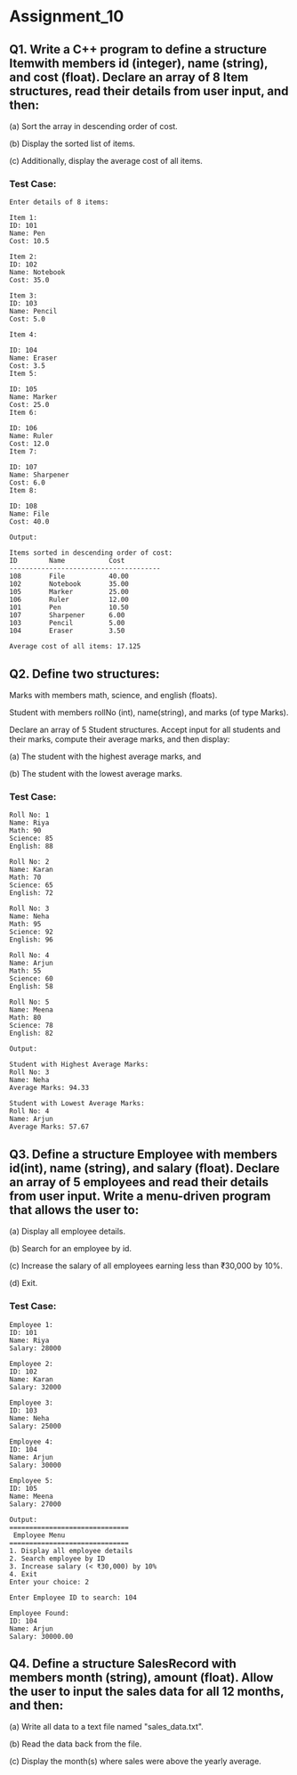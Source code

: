 # Assignment_10
## Q1. Write a C++ program to define a structure Itemwith members id (integer), name (string), and cost (float). Declare an array of 8 Item structures, read their details from user input, and then:

  (a) Sort the array in descending order of cost.

  (b) Display the sorted list of items.

  (c) Additionally, display the average cost of all items.

### Test Case:
```text
Enter details of 8 items:

Item 1:
ID: 101
Name: Pen
Cost: 10.5

Item 2:
ID: 102
Name: Notebook
Cost: 35.0

Item 3:
ID: 103
Name: Pencil
Cost: 5.0

Item 4:

ID: 104
Name: Eraser
Cost: 3.5
Item 5:

ID: 105
Name: Marker
Cost: 25.0
Item 6:

ID: 106
Name: Ruler
Cost: 12.0
Item 7:

ID: 107
Name: Sharpener
Cost: 6.0
Item 8:

ID: 108
Name: File
Cost: 40.0

Output:

Items sorted in descending order of cost:
ID        Name           Cost      
--------------------------------------
108       File           40.00     
102       Notebook       35.00     
105       Marker         25.00     
106       Ruler          12.00     
101       Pen            10.50     
107       Sharpener      6.00      
103       Pencil         5.00      
104       Eraser         3.50      

Average cost of all items: 17.125

```

## Q2. Define two structures:

   Marks with members math, science, and english (floats).

   Student with members rollNo (int), name(string), and marks (of type Marks).

   Declare an array of 5 Student structures. Accept input for all students and their marks, compute their average marks, and then display:

  (a) The student with the highest average marks, and

  (b) The student with the lowest average marks.

### Test Case:
```text
Roll No: 1
Name: Riya
Math: 90
Science: 85
English: 88

Roll No: 2
Name: Karan
Math: 70
Science: 65
English: 72

Roll No: 3
Name: Neha
Math: 95
Science: 92
English: 96

Roll No: 4
Name: Arjun
Math: 55
Science: 60
English: 58

Roll No: 5
Name: Meena
Math: 80
Science: 78
English: 82

Output:

Student with Highest Average Marks:
Roll No: 3
Name: Neha
Average Marks: 94.33

Student with Lowest Average Marks:
Roll No: 4
Name: Arjun
Average Marks: 57.67
```
## Q3. Define a structure Employee with members id(int), name (string), and salary (float). Declare an array of 5 employees and read their details from user input. Write a menu-driven program that allows the user to:

(a) Display all employee details.

(b) Search for an employee by id.

(c) Increase the salary of all employees earning less than ₹30,000 by 10%.

(d) Exit.

### Test Case:
```text
Employee 1:
ID: 101
Name: Riya
Salary: 28000

Employee 2:
ID: 102
Name: Karan
Salary: 32000

Employee 3:
ID: 103
Name: Neha
Salary: 25000

Employee 4:
ID: 104
Name: Arjun
Salary: 30000

Employee 5:
ID: 105
Name: Meena
Salary: 27000

Output:
==============================
 Employee Menu 
==============================
1. Display all employee details
2. Search employee by ID
3. Increase salary (< ₹30,000) by 10%
4. Exit
Enter your choice: 2

Enter Employee ID to search: 104

Employee Found:
ID: 104
Name: Arjun
Salary: 30000.00
```
## Q4. Define a structure SalesRecord with members month (string), amount (float). Allow the user to input the sales data for all 12 months, and then:

  (a) Write all data to a text file named "sales_data.txt".

  (b) Read the data back from the file.

  (c) Display the month(s) where sales were above the yearly average.
